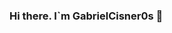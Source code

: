 ### Hi there. I`m GabrielCisner0s 👋

<!--
  PROGRAMMER


- 🔭 I am interested in video game development.
- 🌱 I am currently learning C++ to use the Unreal Engine
- 👯 I am a programming student at the National University of Tucuman Argentina.
-->
